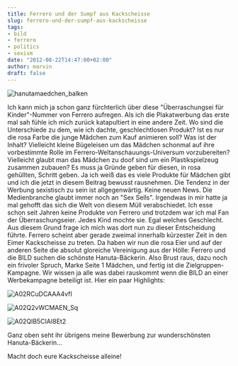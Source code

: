 ```yaml
---
title: Ferrero und der Sumpf aus Kackscheisse
slug: ferrero-und-der-sumpf-aus-kackscheisse
tags:
- bild
- ferrero
- politics
- sexism
date: "2012-08-22T14:47:00+02:00"
author: marvin
draft: false
---
```

![hanutamaedchen_balken](/images/hanutamaedchen_balken.jpg)

Ich kann mich ja schon ganz fürchterlich über diese "Überraschungsei für
Kinder"-Nummer von Ferrero aufregen. Als ich die Plakatwerbung das erste
mal sah fühle ich mich zurück katapultiert in eine andere Zeit. Wo sind
die Unterschiede zu dem, wie ich dachte, geschlechtlosen Produkt? Ist es
nur die rosa Farbe die junge Mädchen zum Kauf animieren soll? Was ist
der Inhalt? Vielleicht kleine Bügeleisen um das Mädchen schonmal auf
ihre vorbestimmte Rolle im Ferrero-Weltanschauungs-Universum
vorzubereiten? Vielleicht glaubt man das Mädchen zu doof sind um ein
Plastikspielzeug zusammen zubauen? Es muss ja Gründe geben für diesen,
in rosa gehüllten, Schritt geben. Ja ich weiß das es viele Produkte für
Mädchen gibt und ich die jetzt in diesem Beitrag bewusst rausnehmen. Die
Tendenz in der Werbung sexistisch zu sein ist allgegenwärtig. Keine
neuen News. Die Medienbranche glaubt immer noch an "Sex Sells".
Irgendwas in mir hatte ja mal gehofft das sich die Welt von diesem Müll
verabschiedet. Ich esse schon seit Jahren keine Produkte von Ferrero und
trotzdem war ich mal Fan der Überraschungseier. Jedes Kind mochte sie.
Egal welches Geschlecht. Aus diesem Grund frage ich mich was dort nun zu
dieser Entscheidung führte. Ferrero scheint aber gerade zweimal
innerhalb kürzester Zeit in den Eimer Kackscheisse zu treten. Da haben
wir nun die rosa Eier und auf der anderen Seite die absolut gloreiche
Vereinigung aus der Hölle: Ferrero und die BILD suchen die schönste
Hanuta-Bäckerin. Also Brust raus, dazu noch ein frivoler Spruch, Marke
Seite 1 Mädchen, und fertig ist die Zielgruppen-Kampagne. Wir wissen ja
alle was dabei rauskommt wenn die BILD an einer Werbekampagne beteiligt
ist. Hier ein paar Highlights:

![A02RCuDCAAA4vfI](/images/A02RCuDCAAA4vfI.png)

![A02Q2vWCMAEN_Sq](/images/A02Q2vWCMAEN_Sq.png)

![A02QlB5CIAI8Et2](/images/A02QlB5CIAI8Et2.png)

Ganz oben seht ihr übrigens meine Bewerbung zur wunderschönsten
Hanuta-Bäckerin...

Macht doch eure Kackscheisse alleine!